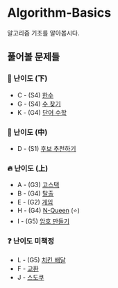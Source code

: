 # Algorithm-Basics
알고리즘 기초를 알아봅시다.
## 풀어볼 문제들

### :watermelon: 난이도 (下)
+ C - (S4) [한수](https://www.acmicpc.net/problem/1065) 
+ G - (S4) [수 찾기](https://www.acmicpc.net/problem/1920)
+ K - (G4) [단어 수학](https://www.acmicpc.net/problem/1339)

### :evergreen_tree: 난이도 (中)
+ D - (S1) [후보 추천하기](https://www.acmicpc.net/problem/1713)

### :fire: 난이도 (上)
+ A - (G3) [고스택](https://www.acmicpc.net/problem/3425)
+ B - (G4) [탈출](https://www.acmicpc.net/problem/3055)
+ E - (G2) [게임](https://www.acmicpc.net/problem/1103)
+ H - (G4) [N-Queen](https://www.acmicpc.net/problem/9663) (:star:)
+ I - (G5) [암호 만들기](https://www.acmicpc.net/problem/1759)


### :question: 난이도 미책정

+ L - (G5) [치킨 배달](https://www.acmicpc.net/problem/15686)
+ F - [교환](https://www.acmicpc.net/problem/1039)
+ J - [스도쿠](https://www.acmicpc.net/problem/2580)
